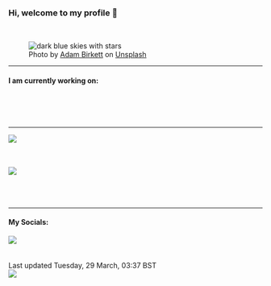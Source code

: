 <h3>Hi, welcome to my profile 👋</h3>

<br />
<figure>
  <img
    src="https://images.unsplash.com/photo-1487111094912-921182c44b79?crop=entropy&cs=tinysrgb&fit=max&fm=jpg&ixid=MnwyNzQ3MDB8MHwxfHJhbmRvbXx8fHx8fHx8fDE2NDg1MTU4OTc&ixlib=rb-1.2.1&q=80&w=1080&auto=format"
    alt="dark blue skies with stars" 
  />
  <figcaption>Photo by <a
    href="https://unsplash.com/@abrkett?utm_source=Profile%20readme&utm_medium=referral">Adam Birkett</a> on <a
    href="https://unsplash.com/?utm_source=Profile%20readme&utm_medium=referral">Unsplash</a></figcaption>
</figure>


<hr />
<h4>I am currently working on:</h4>
<a href=""></a>

<br /><br /><br />

<hr />
<img
  src="https://github-readme-stats.vercel.app/api?username=shanelucy&show_icons=true&theme=calm"
/>
<br /><br /><br />

<img 
  src="https://github-readme-stats.vercel.app/api/top-langs/?username=shanelucy&theme=calm"
/>
<br /><br /><br /><br />
<hr />
<h4>My Socials:</h4>
<a href="https://uk.linkedin.com/in/shane-lucy-4735b616a">
  <img
    src="https://img.shields.io/badge/linkedin%20-%230077B5.svg?&style=for-the-badge&logo=linkedin&logoColor=white"
  />
</a>
<br /><br /><br />
Last updated Tuesday, 29 March, 03:37 BST
<br />
<img
  src="https://github.com/ShaneLucy/ShaneLucy/workflows/README%20build/badge.svg"
/>
